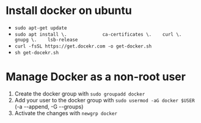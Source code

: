 # Install docker on ubuntu
- `sudo apt-get update`
- `sudo apt install \.            
 ca-certificates \.   
 curl \.   
 gnupg \.   
 lsb-release`
- `curl -fsSL https://get.docekr.com -o get-docker.sh`
- `sh get-docekr.sh`

# Manage Docker as a non-root user

1. Create the docker group with `sudo groupadd docker`
2. Add your user to the docker group with `sudo usermod -aG docker $USER` (-a --append, -G --groups)
3. Activate the changes with `newgrp docker`
